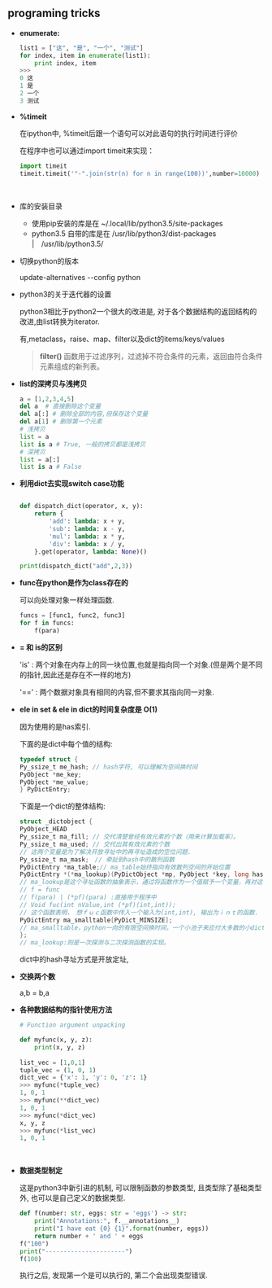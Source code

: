 ## programing tricks

-   **enumerate:**

    ```python
    list1 = ["这", "是", "一个", "测试"]
    for index, item in enumerate(list1):
        print index, item
    >>>
    0 这
    1 是
    2 一个
    3 测试
    ```

- **%timeit**

    在ipython中, %timeit后跟一个语句可以对此语句的执行时间进行评价

    在程序中也可以通过import timeit来实现：

    ```python
    import timeit
    timeit.timeit('"-".join(str(n) for n in range(100))',number=10000)
    ```

    ​

-   库的安装目录

    - 使用pip安装的库是在 ~/.local/lib/python3.5/site-packages
    - python3.5 自带的库是在 /usr/lib/python3/dist-packages |　/usr/lib/python3.5/

-   切换python的版本

    update-alternatives --config python

-   python3的关于迭代器的设置

    python3相比于python2一个很大的改进是, 对于各个数据结构的返回结构的改进,由list转换为iterator. 

    有,metaclass，raise、map、filter以及dict的items/keys/values

    > **filter()** 函数用于过滤序列，过滤掉不符合条件的元素，返回由符合条件元素组成的新列表。

-   **list的深拷贝与浅拷贝**

    ```python
    a = [1,2,3,4,5]
    del a  # 直接删除这个变量
    del a[:] # 删除全部的内容,但保存这个变量
    del a[1] # 删除第一个元素
    # 浅拷贝
    list = a
    list is a # True, 一般的拷贝都是浅拷贝
    # 深拷贝
    list = a[:]
    list is a # False
    ```

-   **利用dict去实现switch case功能**

    ```python

    def dispatch_dict(operator, x, y):
        return {
            'add': lambda: x + y,
            'sub': lambda: x - y,
            'mul': lambda: x * y,
            'div': lambda: x / y,
        }.get(operator, lambda: None)()

    print(dispatch_dict("add",2,3))
    ```

-   **func在python是作为class存在的**

    可以向处理对象一样处理函数.

    ```python
    funcs = [func1, func2, func3]
    for f in funcs:
        f(para)
    ```

-   **= 和 is的区别**

    'is' : 两个对象在内存上的同一块位置,也就是指向同一个对象.(但是两个是不同的指针,因此还是存在不一样的地方)

    '==' : 两个数据对象具有相同的内容,但不要求其指向同一对象.

-   **ele in set & ele in dict的时间复杂度是 O(1)**

    因为使用的是has索引.

    下面的是dict中每个值的结构:

    ```c
    typedef struct {
    Py_ssize_t me_hash; // hash字符, 可以理解为空间换时间
    PyObject *me_key; 
    PyObject *me_value;
    } PyDictEntry;
    ```

    下面是一个dict的整体结构:

    ```c
    struct _dictobject {
    PyObject_HEAD
    Py_ssize_t ma_fill; // 交代清楚曾经有效元素的个数（用来计算加载率）。
    Py_ssize_t ma_used; // 交代出其有效元素的个数
    // 这两个变量是为了解决开放寻址中的再寻址造成的空位问题.
    Py_ssize_t ma_mask;　// 牵扯到hash中的散列函数
    PyDictEntry *ma_table;// ma_table始终指向有效散列空间的开始位置
    PyDictEntry *(*ma_lookup)(PyDictObject *mp, PyObject *key, long hash);
    // ma_lookup是这个寻址函数的抽象表示，通过将函数作为一个值赋予一个变量，再对这个变量取指针，可以直接应用到函数上，例如：
    // f = func
    // f(para) | (*pf)(para) :直接用于程序中
    // Void fuc(int nValue,int (*pf)(int,int));  
    // 这个函数表明，　想ｆｕｃ函数中传入一个输入为(int,int), 输出为ｉｎｔ的函数．
    PyDictEntry ma_smalltable[PyDict_MINSIZE];
    // ma_smalltable，python一向的有限空间换时间，一个小池子来应付大多数的小dict（不超过PyDict_MINSIZE）;
    };
    // ma_lookup:则是一次探测与二次探测函数的实现。
    ```

    dict中的hash寻址方式是开放定址,

-   **交换两个数**

     a,b = b,a

- **各种数据结构的指针使用方法**

    ```python
    # Function argument unpacking

    def myfunc(x, y, z):
        print(x, y, z)
        
    list_vec = [1,0,1]
    tuple_vec = (1, 0, 1)
    dict_vec = {'x': 1, 'y': 0, 'z': 1}
    >>> myfunc(*tuple_vec)
    1, 0, 1
    >>> myfunc(**dict_vec)
    1, 0, 1
    >>> myfunc(*dict_vec)
    x, y, z
    >>> myfunc(*list_vec)
    1, 0, 1
    ```

    ​

- **数据类型制定**

    这是python3中新引进的机制,  可以限制函数的参数类型, 且类型除了基础类型外, 也可以是自己定义的数据类型.
    ```python
    def f(number: str, eggs: str = 'eggs') -> str:
        print("Annotations:", f.__annotations__)
        print("I have eat {0} {1}".format(number, eggs))
        return number + ' and ' + eggs
    f("100")
    print("----------------------")
    f(100)
    ```

    执行之后, 发现第一个是可以执行的, 第二个会出现类型错误.

